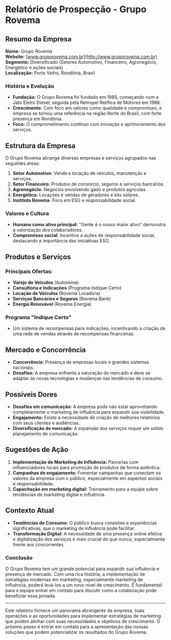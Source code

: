 # Relatório de Prospecção - Grupo Rovema

## Resumo da Empresa
**Nome:** Grupo Rovema  
**Website:** [www.gruporovema.com.br](http://www.gruporovema.com.br)  
**Segmento:** Diversificado (Setores Automotivo, Financeiro, Agronegócio, Energético e ações sociais)  
**Localização:** Porto Velho, Rondônia, Brasil  

### História e Evolução
- **Fundação:** O Grupo Rovema foi fundado em 1985, começando com a Jato Eletro Diesel, seguida pela Remopel Retífica de Motores em 1988.
- **Crescimento:** Com foco em valores como qualidade e compromisso, a empresa se tornou uma referência na região Norte do Brasil, com forte presença em Rondônia.
- **Foco:** O comprometimento contínuo com inovação e aprimoramento dos serviços.

## Estrutura da Empresa
O Grupo Rovema abrange diversas empresas e serviços agrupados nas seguintes áreas:
1. **Setor Automotivo:** Venda e locação de veículos, manutenção e serviços.
2. **Setor Financeiro:** Produtos de consórcio, seguros e serviços bancários.
3. **Agronegócio:** Negócios envolvendo gado e produtos agrícolas.
4. **Energético:** Locações e vendas de geradores e kits solares.
5. **Instituto Rovema:** Foco em ESG e responsabilidade social.

### Valores e Cultura
- **Humano como ativo principal:** "Gente é o nosso maior ativo" demonstra a valorização dos colaboradores.
- **Compromisso social:** Incentivo a ações de responsabilidade social, destacando a importância das iniciativas ESG.

## Produtos e Serviços
### Principais Ofertas:
- **Varejo de Veículos** (Autovema)
- **Consultoria e Indicações** (Programa Indique Certo)
- **Locação de Veículos** (Rovema Locadora)
- **Serviços Bancários e Seguros** (Rovema Bank)
- **Energia Renovável** (Rovema Energia)

### Programa "Indique Certo"
- Um sistema de recompensas para indicações, incentivando a criação de uma rede de vendas através de recompensas financeiras.

## Mercado e Concorrência
- **Concorrência:** Presença de empresas locais e grandes sistemas nacionais.
- **Desafios:** A empresa enfrenta a saturação do mercado e deve se adaptar às novas tecnologias e mudanças nas tendências de consumo.

## Possíveis Dores
- **Desafios em comunicação:** A empresa pode não estar aproveitando completamente o marketing de influência para expandir sua visibilidade.
- **Engajamento:** Existe a necessidade de criação de melhores relatórios com seus clientes e audiências.
- **Diversificação de mercado:** A expansão dos serviços requer um sólido planejamento de comunicação.

## Sugestões de Ação
1. **Implementação de Marketing de Influência:** Parcerias com influenciadores locais para promoção de produtos de forma autêntica.
2. **Campanhas de engajamento:** Fomentar campanhas que conectam os valores da empresa com o público, especialmente em aspectos sociais e responsabilidade.
3. **Capacitação em marketing digital:** Treinamento para a equipe sobre tendências de marketing digital e influência.

## Contexto Atual
- **Tendências de Consumo:** O público busca conexões e experiências significativas, que o marketing de influência pode facilitar.
- **Transformação Digital:** A necessidade de uma presença online efetiva e digitalização dos serviços é mais crucial do que nunca, especialmente frente aos concorrentes.

### Conclusão
O Grupo Rovema tem um grande potencial para expandir sua influência e presença de mercado. Com uma rica história, a implementação de estratégias modernas em marketing, especialmente marketing de influência, poderá levá-los a um novo nível de crescimento. É fundamental para a equipe entrar em contato para discutir como a colaboração pode beneficiar essa jornada.

---

Este relatório fornece um panorama abrangente da empresa, suas operações e as oportunidades para implementar estratégias de marketing que podem alinhar com suas necessidades e objetivos de crescimento. O próximo passo é entrar em contato para a apresentação das nossas soluções que podem potencializar os resultados do Grupo Rovema.